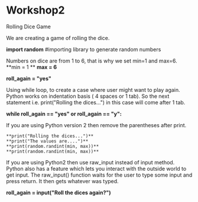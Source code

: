 # Workshop2
Rolling Dice Game

We are creating a game of rolling the dice. 

**import random**  		#importing library to generate random numbers 

Numbers on dice are from 1 to 6, that is why we set min=1 and max=6.
**min = 1                                   **
**max = 6**

**roll_again = "yes"**

Using while loop, to create a case where user might want to play again.
Python works on indentation basis ( 4 spaces or 1 tab). So the next statement i.e.  print("Rolling the dices...") in this case will come after 1 tab.

**while roll_again == "yes" or roll_again == "y":**

 
If you are using Python version 2 then remove the parentheses after print.

    **print("Rolling the dices...")**
    **print("The values are....")**
    **print(random.randint(min, max))**
    **print(random.randint(min, max))**

If you are using Python2 then use raw_input instead of input method. 
Python also has a feature which lets you interact with the outside world to get input. The raw_input() function waits for the user to type some input and press return. It then gets whatever was typed.

   **roll_again = input("Roll the dices again?")**
